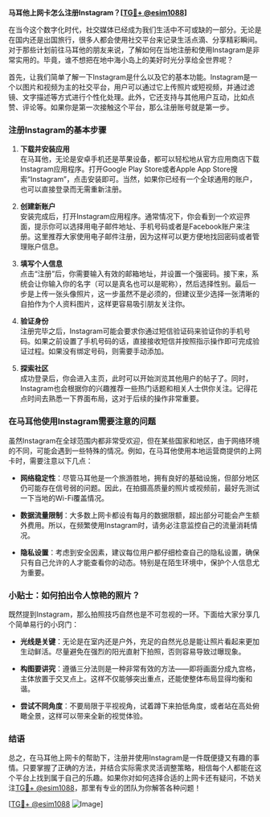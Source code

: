 **马耳他上网卡怎么注册Instagram？[[TG💪+ @esim1088](https://t.me/s/esim1088)]**

在当今这个数字化时代，社交媒体已经成为我们生活中不可或缺的一部分。无论是在国内还是出国旅行，很多人都会使用社交平台来记录生活点滴、分享精彩瞬间。对于那些计划前往马耳他的朋友来说，了解如何在当地注册和使用Instagram是非常实用的。毕竟，谁不想把在地中海小岛上的美好时光分享给全世界呢？

首先，让我们简单了解一下Instagram是什么以及它的基本功能。Instagram是一个以图片和视频为主的社交平台，用户可以通过它上传照片或短视频，并通过滤镜、文字描述等方式进行个性化处理。此外，它还支持与其他用户互动，比如点赞、评论等。如果你是第一次接触这个平台，那么注册账号就是第一步。

### 注册Instagram的基本步骤

1. **下载并安装应用**  
   在马耳他，无论是安卓手机还是苹果设备，都可以轻松地从官方应用商店下载Instagram应用程序。打开Google Play Store或者Apple App Store搜索“Instagram”，点击安装即可。当然，如果你已经有一个全球通用的账户，也可以直接登录而无需重新注册。

2. **创建新账户**  
   安装完成后，打开Instagram应用程序。通常情况下，你会看到一个欢迎界面，提示你可以选择用电子邮件地址、手机号码或者是Facebook账户来注册。这里推荐大家使用电子邮件注册，因为这样可以更方便地找回密码或者管理账户信息。

3. **填写个人信息**  
   点击“注册”后，你需要输入有效的邮箱地址，并设置一个强密码。接下来，系统会让你输入你的名字（可以是真名也可以是昵称），然后选择性别。最后一步是上传一张头像照片，这一步虽然不是必须的，但建议至少选择一张清晰的自拍作为个人资料图片，这样更容易吸引朋友关注你。

4. **验证身份**  
   注册完毕之后，Instagram可能会要求你通过短信验证码来验证你的手机号码。如果之前设置了手机号码的话，直接接收短信并按照指示操作即可完成验证过程。如果没有绑定号码，则需要手动添加。

5. **探索社区**  
   成功登录后，你会进入主页，此时可以开始浏览其他用户的帖子了。同时，Instagram也会根据你的兴趣推荐一些热门话题和相关人士供你关注。记得花点时间去熟悉一下界面布局，这对于后续的操作非常重要。

### 在马耳他使用Instagram需要注意的问题

虽然Instagram在全球范围内都非常受欢迎，但在某些国家和地区，由于网络环境的不同，可能会遇到一些特殊的情况。例如，在马耳他使用本地运营商提供的上网卡时，需要注意以下几点：

- **网络稳定性**：尽管马耳他是一个旅游胜地，拥有良好的基础设施，但部分地区仍可能存在信号弱的问题。因此，在拍摄高质量的照片或视频前，最好先测试一下当地的Wi-Fi覆盖情况。
  
- **数据流量限制**：大多数上网卡都设有每月的数据限额，超出部分可能会产生额外费用。所以，在频繁使用Instagram时，请务必注意监控自己的流量消耗情况。

- **隐私设置**：考虑到安全因素，建议每位用户都仔细检查自己的隐私设置，确保只有自己允许的人才能查看你的动态。特别是在陌生环境中，保护个人信息尤为重要。

### 小贴士：如何拍出令人惊艳的照片？

既然提到Instagram，那么拍照技巧自然也是不可忽视的一环。下面给大家分享几个简单易行的小窍门：

- **光线是关键**：无论是在室内还是户外，充足的自然光总是能让照片看起来更加生动鲜活。尽量避免在强烈的阳光直射下拍照，否则容易导致过曝现象。
  
- **构图要讲究**：遵循三分法则是一种非常有效的方法——即将画面分成九宫格，主体放置于交叉点上。这样不仅能够突出重点，还能使整体布局显得均衡和谐。
  
- **尝试不同角度**：不要局限于平视视角，试着蹲下来拍低角度，或者站在高处俯瞰全景，这样可以带来全新的视觉体验。

### 结语

总之，在马耳他上网卡的帮助下，注册并使用Instagram是一件既便捷又有趣的事情。只要掌握了正确的方法，并结合实际需求灵活调整策略，相信每个人都能在这个平台上找到属于自己的乐趣。如果你对如何选择合适的上网卡还有疑问，不妨关注[TG💪+ @esim1088](https://t.me/s/esim1088)，那里有专业的团队为你解答各种问题！

[[TG💪+ @esim1088](https://t.me/s/esim1088) ![Image](https://i.postimg.cc/4NQfJmqS/Snipaste-2025-05-13-00-14-12.png)]